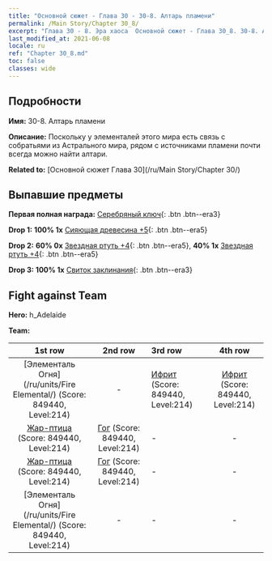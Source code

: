 ```yaml
---
title: "Основной сюжет - Глава 30 - 30-8. Алтарь пламени"
permalink: /Main Story/Chapter 30_8/
excerpt: "Глава 30 - 8. Эра хаоса  Основной сюжет - Глава 30_8. 30-8. Алтарь пламени"
last_modified_at: 2021-06-08
locale: ru
ref: "Chapter 30_8.md"
toc: false
classes: wide
---
```


## Подробности

 **Имя:** 30-8. Алтарь пламени

 **Описание:** Поскольку у элементалей этого мира есть связь с собратьями из Астрального мира, рядом с источниками пламени почти всегда можно найти алтари.

 **Related to:** [Основной сюжет Глава 30](/ru/Main Story/Chapter 30/)

## Выпавшие предметы

 **Первая полная награда:** [Серебряный ключ](/ItemsRU/con_693/){: .btn .btn--era3}

 **Drop 1:** **100% 1x** [Сияющая древесина +5](/ItemsRU/mat_97/){: .btn .btn--era5}

 **Drop 2:** **60% 0x** [Звездная ртуть +4](/ItemsRU/mat_91/){: .btn .btn--era5}, **40% 1x** [Звездная ртуть +4](/ItemsRU/mat_91/){: .btn .btn--era5}

 **Drop 3:** **100% 1x** [Свиток заклинания](/ItemsRU/con_694/){: .btn .btn--era3}


## Fight against Team
 **Hero:** h_Adelaide

 **Team:**


  | 1st row | 2nd row | 3rd row | 4th row |
  |:----:|:----:|:----|:----:|
  | [Элементаль Огня](/ru/units/Fire Elemental/) (Score: 849440, Level:214)  | - | [Ифрит](/ru/units/Efreeti/) (Score: 849440, Level:214)  | [Ифрит](/ru/units/Efreeti/) (Score: 849440, Level:214)  |
  | [Жар-птица](/ru/units/Firebird/) (Score: 849440, Level:214)  | [Гог](/ru/units/Gog/) (Score: 849440, Level:214)  | - | - |
  | [Жар-птица](/ru/units/Firebird/) (Score: 849440, Level:214)  | [Гог](/ru/units/Gog/) (Score: 849440, Level:214)  | - | - |
  | [Элементаль Огня](/ru/units/Fire Elemental/) (Score: 849440, Level:214)  | - | - | - |


